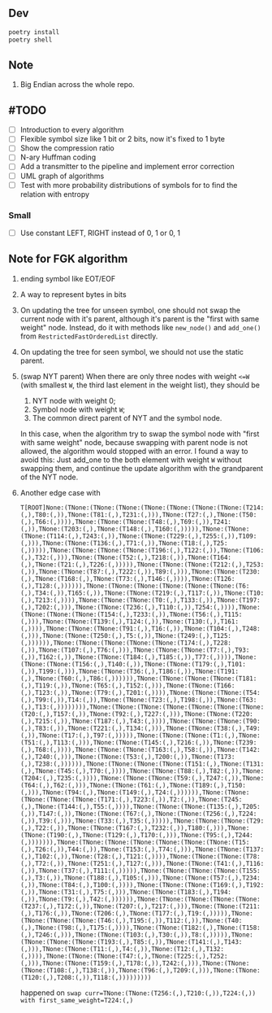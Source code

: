 ## Dev

```bash
poetry install
poetry shell
```

## Note

1. Big Endian across the whole repo.

## #TODO

- [ ] Introduction to every algorithm
- [ ] Flexible symbol size like 1 bit or 2 bits, now it's fixed to 1 byte
- [ ] Show the compression ratio
- [ ] N-ary Huffman coding
- [ ] Add a transmitter to the pipeline and implement error correction
- [ ] UML graph of algorithms
- [ ] Test with more probability distributions of symbols for to find the relation with entropy

### Small

- [ ] Use constant LEFT, RIGHT instead of 0, 1 or 0, 1

## Note for FGK algorithm

1. ending symbol like EOT/EOF
2. A way to represent bytes in bits
3. On updating the tree for unseen symbol, one should not swap the current node with it's parent, although it's parent is the "first with same weight" node. Instead, do it with methods like `new_node()` and `add_one()` from `RestrictedFastOrderedList` directly.
4. On updating the tree for seen symbol, we should not use the static parent.
5. (swap NYT parent) When there are only three nodes with weight `<=W` (with smallest `W`, the third last element in the weight list), they should be

   1. NYT node with weight 0;
   2. Symbol node with weight `W`;
   3. The common direct parent of NYT and the symbol node.

   In this case, when the algorithm try to swap the symbol node with "first with same weight" node, because swapping with parent node is not allowed, the algorithm would stopped with an error.
   I found a way to avoid this: Just add_one to the both element with weight `W` without swapping them, and continue the update algorithm with the grandparent of the NYT node.

6. Another edge case with

   ```text
   T[ROOT]None:(TNone:(TNone:(TNone:(TNone:(TNone:(TNone:(TNone:(T214:(,),T80:(,)),TNone:(T81:(,),T231:(,))),TNone:(T27:(,),TNone:(T50:(,),T66:(,)))),TNone:(TNone:(TNone:(T48:(,),T69:(,)),T241:(,)),TNone:(T203:(,),TNone:(T148:(,),T160:(,))))),TNone:(TNone:(TNone:(T114:(,),T243:(,)),TNone:(TNone:(T229:(,),T255:(,)),T109:(,))),TNone:(TNone:(T136:(,),T71:(,)),TNone:(T18:(,),T25:(,))))),TNone:(TNone:(TNone:(TNone:(T196:(,),T122:(,)),TNone:(T106:(,),T32:(,))),TNone:(TNone:(T52:(,),T218:(,)),TNone:(T164:(,),TNone:(T21:(,),T226:(,))))),TNone:(TNone:(TNone:(T212:(,),T253:(,)),TNone:(TNone:(T87:(,),T222:(,)),T89:(,))),TNone:(TNone:(T230:(,),TNone:(T168:(,),TNone:(T73:(,),T146:(,)))),TNone:(T126:(,),T128:(,)))))),TNone:(TNone:(TNone:(TNone:(TNone:(TNone:(T6:(,),T34:(,)),T165:(,)),TNone:(TNone:(T219:(,),T117:(,)),TNone:(T10:(,),T213:(,)))),TNone:(TNone:(TNone:(T0:(,),T133:(,)),TNone:(T197:(,),T202:(,))),TNone:(TNone:(T236:(,),T110:(,)),T254:(,)))),TNone:(TNone:(TNone:(TNone:(T154:(,),T233:(,)),TNone:(T56:(,),T115:(,))),TNone:(TNone:(T139:(,),T124:(,)),TNone:(T130:(,),T161:(,)))),TNone:(TNone:(TNone:(T91:(,),T16:(,)),TNone:(T104:(,),T248:(,))),TNone:(TNone:(T250:(,),T5:(,)),TNone:(T249:(,),T125:(,)))))),TNone:(TNone:(TNone:(TNone:(TNone:(T174:(,),T228:(,)),TNone:(T107:(,),T76:(,))),TNone:(TNone:(TNone:(T7:(,),T93:(,)),T162:(,)),TNone:(TNone:(T184:(,),T185:(,)),T77:(,)))),TNone:(TNone:(TNone:(T156:(,),T140:(,)),TNone:(TNone:(T179:(,),T101:(,)),T199:(,))),TNone:(TNone:(T36:(,),T186:(,)),TNone:(T191:(,),TNone:(T60:(,),T86:(,)))))),TNone:(TNone:(TNone:(TNone:(T181:(,),T119:(,)),TNone:(T65:(,),T152:(,))),TNone:(TNone:(T166:(,),T123:(,)),TNone:(T79:(,),T201:(,)))),TNone:(TNone:(TNone:(T54:(,),T99:(,)),T14:(,)),TNone:(TNone:(T23:(,),T198:(,)),TNone:(T63:(,),T13:(,)))))))),TNone:(TNone:(TNone:(TNone:(TNone:(TNone:(TNone:(T20:(,),T157:(,)),TNone:(T92:(,),T227:(,))),TNone:(TNone:(T220:(,),T215:(,)),TNone:(T187:(,),T43:(,)))),TNone:(TNone:(TNone:(T90:(,),T83:(,)),TNone:(T221:(,),T134:(,))),TNone:(TNone:(T38:(,),T49:(,)),TNone:(T17:(,),T97:(,))))),TNone:(TNone:(TNone:(T1:(,),TNone:(T51:(,),T113:(,))),TNone:(TNone:(T145:(,),T216:(,)),TNone:(T239:(,),T68:(,)))),TNone:(TNone:(TNone:(T163:(,),T58:(,)),TNone:(T142:(,),T240:(,))),TNone:(TNone:(T53:(,),T200:(,)),TNone:(T173:(,),T238:(,)))))),TNone:(TNone:(TNone:(TNone:(T151:(,),TNone:(T131:(,),TNone:(T45:(,),T70:(,)))),TNone:(TNone:(T88:(,),T82:(,)),TNone:(T204:(,),T235:(,)))),TNone:(TNone:(TNone:(T59:(,),T247:(,)),TNone:(T64:(,),T62:(,))),TNone:(TNone:(T61:(,),TNone:(T189:(,),T150:(,))),TNone:(T94:(,),TNone:(T149:(,),T24:(,)))))),TNone:(TNone:(TNone:(TNone:(TNone:(T171:(,),T223:(,)),T2:(,)),TNone:(T245:(,),TNone:(T144:(,),T55:(,)))),TNone:(TNone:(TNone:(T135:(,),T205:(,)),T147:(,)),TNone:(TNone:(T67:(,),TNone:(TNone:(T256:(,),T224:(,)),T39:(,))),TNone:(T33:(,),T35:(,))))),TNone:(TNone:(TNone:(T29:(,),T22:(,)),TNone:(TNone:(T167:(,),T232:(,)),T180:(,))),TNone:(TNone:(T190:(,),TNone:(T129:(,),T170:(,))),TNone:(T95:(,),T244:(,))))))),TNone:(TNone:(TNone:(TNone:(TNone:(TNone:(TNone:(T15:(,),T26:(,)),T44:(,)),TNone:(T153:(,),T74:(,))),TNone:(TNone:(T137:(,),T102:(,)),TNone:(T28:(,),T121:(,)))),TNone:(TNone:(TNone:(T78:(,),T72:(,)),TNone:(T251:(,),T127:(,))),TNone:(TNone:(T41:(,),T116:(,)),TNone:(T37:(,),T111:(,))))),TNone:(TNone:(TNone:(TNone:(T155:(,),T3:(,)),TNone:(T188:(,),T105:(,))),TNone:(TNone:(T57:(,),T234:(,)),TNone:(T84:(,),T100:(,)))),TNone:(TNone:(TNone:(T169:(,),T192:(,)),TNone:(T31:(,),T75:(,))),TNone:(TNone:(T183:(,),T194:(,)),TNone:(T9:(,),T42:(,)))))),TNone:(TNone:(TNone:(TNone:(TNone:(T237:(,),T172:(,)),TNone:(T207:(,),T217:(,))),TNone:(TNone:(T211:(,),T176:(,)),TNone:(T206:(,),TNone:(T177:(,),T19:(,))))),TNone:(TNone:(TNone:(TNone:(T46:(,),T195:(,)),T112:(,)),TNone:(T40:(,),TNone:(T98:(,),T175:(,)))),TNone:(TNone:(T182:(,),TNone:(T158:(,),T246:(,))),TNone:(TNone:(T103:(,),T30:(,)),T8:(,))))),TNone:(TNone:(TNone:(TNone:(T193:(,),T85:(,)),TNone:(T141:(,),T143:(,))),TNone:(TNone:(T11:(,),T4:(,)),TNone:(T12:(,),T132:(,)))),TNone:(TNone:(TNone:(T47:(,),TNone:(T225:(,),T252:(,))),TNone:(TNone:(T159:(,),T178:(,)),T242:(,))),TNone:(TNone:(TNone:(T108:(,),T138:(,)),TNone:(T96:(,),T209:(,))),TNone:(TNone:(T120:(,),T208:(,)),T118:(,)))))))))
   ```

   happened on `swap curr=TNone:(TNone:(T256:(,),T210:(,)),T224:(,)) with first_same_weight=T224:(,)`
